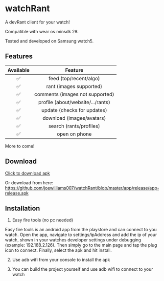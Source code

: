 # watchRant
A devRant client for your watch!

Compatible with wear os minsdk 28.

Tested and developed on Samsung watch5.

## Features

| Available |                Feature           |
| :-----------: | :--------------------------------: |
|       ✅       | feed (top/recent/algo)          |
|       ✅       | rant (images supported)                   |
|       ✅       | comments (images not supported)                        |
|       ✅       | profile (about/website/.../rants)   |
|       ✅       | update (checks for updates)   |
|       ✅       | download (images/avatars)   |
|       ✅       | search (rants/profiles)   |
|       ✅       | open on phone   |

More to come!

## Download

[Click to download apk](https://github.com/joewilliams007/watchRant/blob/master/app/release/app-release.apk?raw=true)

Or download from here: https://github.com/joewilliams007/watchRant/blob/master/app/release/app-release.apk

## Installation

1. Easy fire tools (no pc needed)

Easy fire tools is an android app from the playstore and can connect to you watch.
Open the app, navigate to settings/ipAddress and add the ip of your watch, shown in your watches developer settings under debugging (example: 192.168.2.126).
Then simply go to the main page and tap the plug icon to connect.
Finally, select the apk and hit install.

2. Use adb wifi from your console to install the apk

3. You can build the project yourself and use adb wifi to connect to your watch
